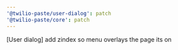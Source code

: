 ```yaml
---
'@twilio-paste/user-dialog': patch
'@twilio-paste/core': patch
---
```


[User dialog] add zindex so menu overlays the page its on
